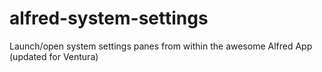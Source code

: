 # alfred-system-settings
Launch/open system settings panes from within the awesome Alfred App (updated for Ventura)

